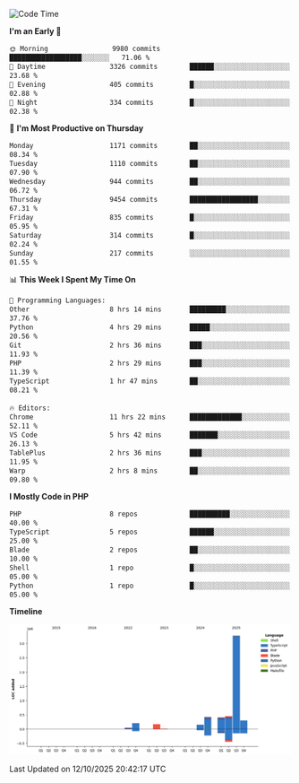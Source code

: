 <!--START_SECTION:waka-->
![Code Time](http://img.shields.io/badge/Code%20Time-4%2C287%20hrs%2015%20mins-blue)

**I'm an Early 🐤** 

```text
🌞 Morning                9980 commits        ██████████████████░░░░░░░   71.06 % 
🌆 Daytime                3326 commits        ██████░░░░░░░░░░░░░░░░░░░   23.68 % 
🌃 Evening                405 commits         █░░░░░░░░░░░░░░░░░░░░░░░░   02.88 % 
🌙 Night                  334 commits         █░░░░░░░░░░░░░░░░░░░░░░░░   02.38 % 
```
📅 **I'm Most Productive on Thursday** 

```text
Monday                   1171 commits        ██░░░░░░░░░░░░░░░░░░░░░░░   08.34 % 
Tuesday                  1110 commits        ██░░░░░░░░░░░░░░░░░░░░░░░   07.90 % 
Wednesday                944 commits         ██░░░░░░░░░░░░░░░░░░░░░░░   06.72 % 
Thursday                 9454 commits        █████████████████░░░░░░░░   67.31 % 
Friday                   835 commits         █░░░░░░░░░░░░░░░░░░░░░░░░   05.95 % 
Saturday                 314 commits         █░░░░░░░░░░░░░░░░░░░░░░░░   02.24 % 
Sunday                   217 commits         ░░░░░░░░░░░░░░░░░░░░░░░░░   01.55 % 
```


📊 **This Week I Spent My Time On** 

```text
💬 Programming Languages: 
Other                    8 hrs 14 mins       █████████░░░░░░░░░░░░░░░░   37.76 % 
Python                   4 hrs 29 mins       █████░░░░░░░░░░░░░░░░░░░░   20.56 % 
Git                      2 hrs 36 mins       ███░░░░░░░░░░░░░░░░░░░░░░   11.93 % 
PHP                      2 hrs 29 mins       ███░░░░░░░░░░░░░░░░░░░░░░   11.39 % 
TypeScript               1 hr 47 mins        ██░░░░░░░░░░░░░░░░░░░░░░░   08.21 % 

🔥 Editors: 
Chrome                   11 hrs 22 mins      █████████████░░░░░░░░░░░░   52.11 % 
VS Code                  5 hrs 42 mins       ███████░░░░░░░░░░░░░░░░░░   26.13 % 
TablePlus                2 hrs 36 mins       ███░░░░░░░░░░░░░░░░░░░░░░   11.95 % 
Warp                     2 hrs 8 mins        ██░░░░░░░░░░░░░░░░░░░░░░░   09.80 % 
```

**I Mostly Code in PHP** 

```text
PHP                      8 repos             ██████████░░░░░░░░░░░░░░░   40.00 % 
TypeScript               5 repos             ██████░░░░░░░░░░░░░░░░░░░   25.00 % 
Blade                    2 repos             ██░░░░░░░░░░░░░░░░░░░░░░░   10.00 % 
Shell                    1 repo              █░░░░░░░░░░░░░░░░░░░░░░░░   05.00 % 
Python                   1 repo              █░░░░░░░░░░░░░░░░░░░░░░░░   05.00 % 
```



**Timeline**

![Lines of Code chart](https://raw.githubusercontent.com/abrahamgreyson/abrahamgreyson/main/assets/bar_graph.png)


 Last Updated on 12/10/2025 20:42:17 UTC
<!--END_SECTION:waka-->
